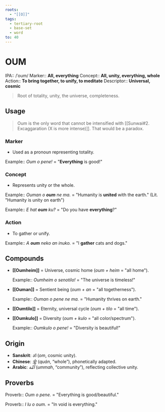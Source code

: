 ```yaml
---
roots:
  - "[[O]]"
tags:
  - tertiary-root
  - base-set
  - word
to: 40
---
```


# OUM

IPA::				/ˈoum/
Marker::		**All, everything**
Concept::		**All, unity, everything, whole**
Action::		**To bring together, to unify, to meditate**
Descriptor::	**Universal, cosmic**

> Root of totality, unity, the universe, completeness.

## Usage
> Oum is the only word that cannot be intensified with [[Sunwai#2. Excaggaration (X is more intense)]]. That would be a paradox.

### Marker
*   Used as a pronoun representing totality.

Example::	*Oum o pene!* = "**Everything** is good!"

### Concept
*   Represents unity or the whole.

Example::	*Ouman o **oum** ne ma.* = "Humanity is **united** with the earth." (Lit. "Humanity is unity on earth")


Example::	*E hat **oum** ku?* = "Do you have **everything**?"

### Action
*   To gather or unify.

Example::	*A **oum** neko an inuko.* = "I **gather** cats and dogs."

## Compounds
- **[[Oumheim]]** = Universe, cosmic home (*oum + heim* = "all home").

    Example:: *Oumheim o senotilo!* = "The universe is timeless!"

- **[[Ouman]]** = Sentient being (*oum + an* = "all togetherness").

    Example:: *Ouman o pene ne ma.* = "Humanity thrives on earth."

- **[[Oumtilo]]** = Eternity, universal cycle (*oum + tilo* = "all time").
- **[[Oumkulo]]** = Diversity (*oum + kulo* = "all color/spectrum").

    Example:: *Oumkulo o pene!* = "Diversity is beautiful!"

## Origin
- **Sanskrit**: _ॐ_ (_om_, cosmic unity).
- **Chinese**: _全_ (_quán_, “whole”), phonetically adapted.
- **Arabic**: _أُمَّة‎_ (_ummah_, “community”), reflecting collective unity.

## Proverbs

Proverb:: *Oum o pene.* = "Everything is good/beautiful."


Proverb:: *I lu o oum.* = "In void is everything."